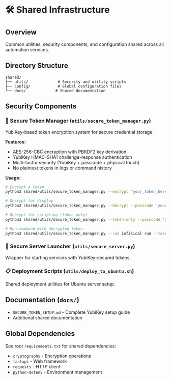 # 🛠️ Shared Infrastructure

## Overview
Common utilities, security components, and configuration shared across all automation services.

## Directory Structure
```
shared/
├── utils/             # Security and utility scripts
├── config/            # Global configuration files  
└── docs/             # Shared documentation
```

## Security Components

### 🔐 Secure Token Manager (`utils/secure_token_manager.py`)
YubiKey-based token encryption system for secure credential storage.

**Features:**
- AES-256-CBC encryption with PBKDF2 key derivation
- YubiKey HMAC-SHA1 challenge-response authentication
- Multi-factor security (YubiKey + passcode + physical touch)
- No plaintext tokens in logs or command history

**Usage:**
```bash
# Encrypt a token
python3 shared/utils/secure_token_manager.py --encrypt 'your_token_here' --passcode 'your_passcode'

# Decrypt for display
python3 shared/utils/secure_token_manager.py --decrypt --passcode 'your_passcode'

# Decrypt for scripting (token only)
python3 shared/utils/secure_token_manager.py --token-only --passcode 'your_passcode'

# Run command with decrypted token
python3 shared/utils/secure_token_manager.py --run infisical run --token DECRYPTED_TOKEN -- your_command
```

### 🚀 Secure Server Launcher (`utils/secure_server.py`)
Wrapper for starting services with YubiKey-secured tokens.

### 📋 Deployment Scripts (`utils/deploy_to_ubuntu.sh`)
Shared deployment utilities for Ubuntu server setup.

## Documentation (`docs/`)
- `SECURE_TOKEN_SETUP.md` - Complete YubiKey setup guide
- Additional shared documentation

## Global Dependencies
See root `requirements.txt` for shared dependencies:
- `cryptography` - Encryption operations
- `fastapi` - Web framework
- `requests` - HTTP client
- `python-dotenv` - Environment management 